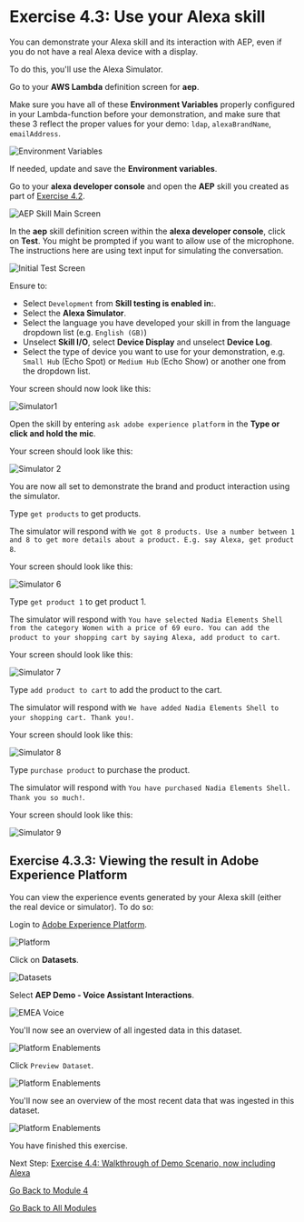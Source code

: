 # Exercise 4.3: Use your Alexa skill

You can demonstrate your Alexa skill and its interaction with AEP, even if you do not have a real Alexa device with a display.

To do this, you'll use the Alexa Simulator.

Go to your **AWS Lambda** definition screen for **aep**.

Make sure you have all of these **Environment Variables** properly configured in your Lambda-function before your demonstration, and make sure that these 3 reflect the proper values for your demo: `ldap`, `alexaBrandName`, `emailAddress`.

![Environment Variables](images/environmentvariables.png)

If needed, update and save the **Environment variables**.

Go to your **alexa developer console** and open the **AEP** skill you created as part of [Exercise 4.2](./ex2.md).

![AEP Skill Main Screen](images/aepskillmainscreen.png)

In the **aep** skill definition screen within the **alexa developer console**, click on **Test**.
You might be prompted if you want to allow use of the microphone. The instructions here are using text input for simulating the conversation.

![Initial Test Screen](images/initialtestscreen.png)

Ensure to:
  
- Select `Development` from **Skill testing is enabled in:**.
- Select the **Alexa Simulator**.
- Select the language you have developed your skill in from the language dropdown list (e.g. `English (GB)`)
- Unselect **Skill I/O**, select **Device Display** and unselect **Device Log**.
- Select the type of device you want to use for your demonstration, e.g. `Small Hub` (Echo Spot) or `Medium Hub` (Echo Show) or another one from the dropdown list.

Your screen should now look like this:

![Simulator1](images/simulator1.png)

Open the skill by entering `ask adobe experience platform` in the **Type or click and hold the mic**.

Your screen should look like this:

![Simulator 2](images/simulator2.png)

You are now all set to demonstrate the brand and product interaction using the simulator.

Type `get products` to get products.

The simulator will respond with `We got 8 products. Use a number between 1 and 8 to get more details about a product. E.g. say Alexa, get product 8`.

Your screen should look like this:

![Simulator 6](images/simulator6.png)

Type `get product 1` to get product 1.

The simulator will respond with `You have selected Nadia Elements Shell from the category Women with a price of 69 euro. You can add the product to your shopping cart by saying Alexa, add product to cart`.

Your screen should look like this:

![Simulator 7](images/simulator7.png)

Type `add product to cart` to add the product to the cart.

The simulator will respond with `We have added Nadia Elements Shell to your shopping cart. Thank you!`.

Your screen should look like this:

![Simulator 8](images/simulator8.png)

Type `purchase product` to purchase the product.

The simulator will respond with `You have purchased Nadia Elements Shell. Thank you so much!`.

Your screen should look like this:

![Simulator 9](images/simulator9.png)

## Exercise 4.3.3: Viewing the result in Adobe Experience Platform

You can view the experience events generated by your Alexa skill (either the real device or simulator). To do so:

Login to [Adobe Experience Platform](https://platform.adobe.com/home).

![Platform](images/platform.png)

Click on **Datasets**.

![Datasets](images/datasets.png)

Select **AEP Demo - Voice Assistant Interactions**.

![EMEA Voice](images/selectemeavoice.png)

You'll now see an overview of all ingested data in this dataset.

![Platform Enablements](images/emeavoiceassistantinteractions.png)

Click ``Preview Dataset``.

![Platform Enablements](images/previewdataset.png)

You'll now see an overview of the most recent data that was ingested in this dataset.

![Platform Enablements](images/datapreview.png)

You have finished this exercise.

Next Step: [Exercise 4.4: Walkthrough of Demo Scenario, now including Alexa](./ex4.md)

[Go Back to Module 4](./README.md)

[Go Back to All Modules](../../README.md)

